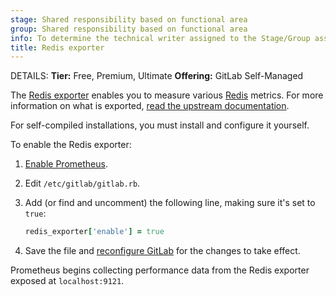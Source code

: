 ```yaml
---
stage: Shared responsibility based on functional area
group: Shared responsibility based on functional area
info: To determine the technical writer assigned to the Stage/Group associated with this page, see https://handbook.gitlab.com/handbook/product/ux/technical-writing/#assignments
title: Redis exporter
---
```


DETAILS:
**Tier:** Free, Premium, Ultimate
**Offering:** GitLab Self-Managed

The [Redis exporter](https://github.com/oliver006/redis_exporter) enables you to measure
various [Redis](https://redis.io) metrics. For more information on what is exported,
[read the upstream documentation](https://github.com/oliver006/redis_exporter/blob/master/README.md#whats-exported).

For self-compiled installations, you must install and configure it yourself.

To enable the Redis exporter:

1. [Enable Prometheus](index.md#configuring-prometheus).
1. Edit `/etc/gitlab/gitlab.rb`.
1. Add (or find and uncomment) the following line, making sure it's set to `true`:

   ```ruby
   redis_exporter['enable'] = true
   ```

1. Save the file and [reconfigure GitLab](../../restart_gitlab.md#reconfigure-a-linux-package-installation)
   for the changes to take effect.

Prometheus begins collecting performance data from
the Redis exporter exposed at `localhost:9121`.
